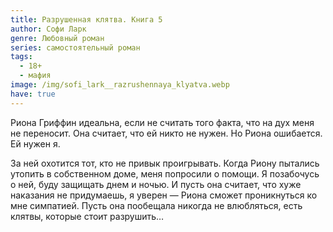 ```yaml
---
title: Разрушенная клятва. Книга 5
author: Софи Ларк
genre: Любовный роман
series: самостоятельный роман
tags:
  - 18+
  - мафия
image: /img/sofi_lark__razrushennaya_klyatva.webp
have: true
---
```

Риона Гриффин идеальна, если не считать того факта, что на дух меня не переносит. Она считает, что ей никто не нужен. Но Риона ошибается. Ей нужен я.

За ней охотится тот, кто не привык проигрывать. Когда Риону пытались утопить в собственном доме, меня попросили о помощи. Я позабочусь о ней, буду защищать днем и ночью. И пусть она считает, что хуже наказания не придумаешь, я уверен — Риона сможет проникнуться ко мне симпатией. Пусть она пообещала никогда не влюбляться, есть клятвы, которые стоит разрушить…